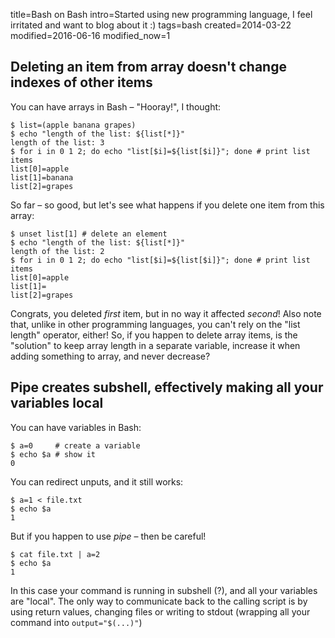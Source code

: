 title=Bash on Bash
intro=Started using new programming language, I feel irritated and want to blog about it :)
tags=bash
created=2014-03-22
modified=2016-06-16
modified_now=1


Deleting an item from array doesn't change indexes of other items
---
You can have arrays in Bash – "Hooray!", I thought:

	$ list=(apple banana grapes)
	$ echo "length of the list: ${list[*]}"
	length of the list: 3
	$ for i in 0 1 2; do echo "list[$i]=${list[$i]}"; done # print list items
	list[0]=apple
	list[1]=banana
	list[2]=grapes

So far – so good, but let's see what happens if you delete one item from this array:

	$ unset list[1] # delete an element
	$ echo "length of the list: ${list[*]}"
	length of the list: 2
	$ for i in 0 1 2; do echo "list[$i]=${list[$i]}"; done # print list items
	list[0]=apple
	list[1]=
	list[2]=grapes
Congrats, you deleted _first_ item, but in no way it affected _second_!
Also note that, unlike in other programming languages, you can't rely on the "list length" operator, either!
So, if you happen to delete array items, is the "solution" to keep array length in a separate variable, increase it when adding something to array, and never decrease?

Pipe creates subshell, effectively making all your variables local
---

You can have variables in Bash:

	$ a=0     # create a variable
	$ echo $a # show it
	0

You can redirect unputs, and it still works:

	$ a=1 < file.txt
	$ echo $a
	1

But if you happen to use _pipe_ – then be careful!

	$ cat file.txt | a=2
	$ echo $a
	1

In this case your command is running in subshell (?), and all your variables are "local".
The only way to communicate back to the calling script is by using return values, changing files or writing to stdout
(wrapping all your command into `output="$(...)"`)

<script src="/microlight.js"></script>
